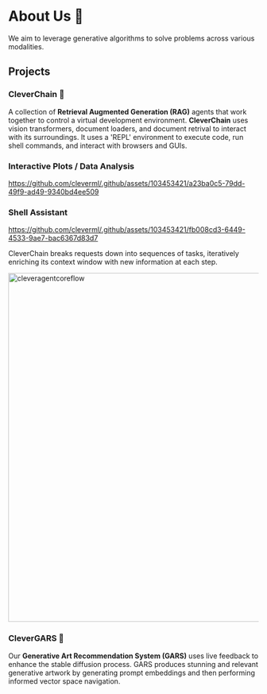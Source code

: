 # About Us 🧪

We aim to leverage generative algorithms to solve problems across various modalities.

## Projects

### **CleverChain** 🤖
A collection of **Retrieval Augmented Generation (RAG)** agents that work together to control a virtual development environment. **CleverChain** uses vision transformers, document loaders, and document retrival to interact with its surroundings. It uses a 'REPL' environment to execute code, run shell commands, and interact with browsers and GUIs.

### Interactive Plots / Data Analysis
https://github.com/cleverml/.github/assets/103453421/a23ba0c5-79dd-49f9-ad49-9340bd4ee509

### Shell Assistant
https://github.com/cleverml/.github/assets/103453421/fb008cd3-6449-4533-9ae7-bac6367d83d7

CleverChain breaks requests down into sequences of tasks, iteratively enriching its context window with new information at each step.

<img width="702" alt="cleveragentcoreflow" src="https://github.com/cleverml/.github/assets/103453421/3a659956-0606-4bf4-b021-41e6ff3d3d1a">

### **CleverGARS** 🎨
Our **Generative Art Recommendation System (GARS)** uses live feedback to enhance the stable diffusion process. GARS produces stunning and relevant generative artwork by generating prompt embeddings and then performing informed vector space navigation.
